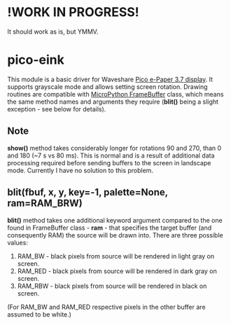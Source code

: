 # !WORK IN PROGRESS!
It should work as is, but YMMV.

# pico-eink
This module is a basic driver for Waveshare [Pico e-Paper 3.7 display](https://www.waveshare.com/wiki/Pico-ePaper-3.7). It supports grayscale mode and allows setting screen rotation. Drawing routines are compatible with [MicroPython FrameBuffer](https://docs.micropython.org/en/latest/library/framebuf.html) class, which means the same method names and arguments they require (**blit()** being a slight exception - see below for details).

## Note
**show()** method takes considerably longer for rotations 90 and 270, than 0 and 180 (~7 s vs 80 ms). This is normal and is a result of additional data processing required before sending buffers to the screen in landscape mode. Currently I have no solution to this problem.

## blit(fbuf, x, y, key=-1, palette=None, ram=RAM_BRW)
**blit()** method takes one additional keyword argument compared to the one found in FrameBuffer class - **ram** - that specifies the target buffer (and consequently RAM) the source will be drawn into. There are three possible values:
1. RAM_BW - black pixels from source will be rendered in light gray on screen.
2. RAM_RED - black pixels from source will be rendered in dark gray on screen.
3. RAM_RBW - black pixels from source will be rendered in black on screen.

(For RAM_BW and RAM_RED respective pixels in the other buffer are assumed to be white.)

